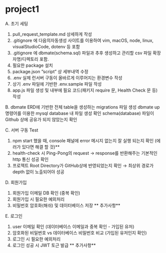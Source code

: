 # project1


A. 초기 세팅 

1) pull_request_template.md 상세하게 작성
2) .gitignore 에 다음의자동생성 사이트를 이용하여 vim, macOS, node, linux, visualStudioCode, dotenv 등 포함
3) .gitignore 에 dbmate(schema.sql) 파일과 추후 생성하고 관리할 csv 파일 확장자명/디렉토리 포함.
4) 필요한 package 설치
5) package.json ”script” 상 세부내역 수정
6)  .env 실제 런서버 구동이 올바르게 이루어지는 환경변수 작성
7)  상기 .env 파일에 기반한 .env.sample 파일 작성
8)  app.js 파일 생성 및 내부에 필요 코드(패키지 require 문, Health Check 문 등) 작성

B. dbmate 
ERD에 기반한 전체 table을 생성하는 migrations 파일 생성
dbmate up 명령어를 이용한 mysql database 내 파일 생성 확인
schema(database) 파일이 Github 상에 공유가 되지 않았는지 확인

C. 서버 구동 Test
1) npm start 했을 때, console 패널에 error 메시지 없는지 잘 실행 되는지 확인 (에러가 있다면 해결 할 것)**
2)  health-check 시 Ping-Pong의 request → response를 반환해주는 기본적인 http 통신 성공 확인
3)  프로젝트 Root Directory가 GitHub상에 반영되었는지 확인 → 최상위 경로가 depth 없이 노출되어야 성공

D. 회원가입 
1) 회원가입 이메일 DB 확인 (중복 확인)
2) 회원가입 시 필요한 예외처리
3) 비밀번호 암호화(해쉬) 및 데이터베이스 저장 ** 추가사항**


E. 로그인 
1) user 이메일 확인 (데이터베이스 이메일과 중복 확인 - 가입된 유저)
2) 암호화된 비밀번호 vs 데이터베이스 비밀번호 비교 (가입된 유저인지 확인)
3) 로그인 시 필요한 예외처리
4) 로그인 성공 시 JWT 토근 발급 ** 추가사항**

  
 
